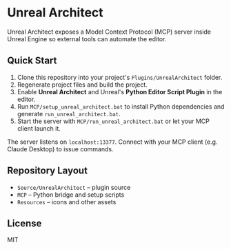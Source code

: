 # Unreal Architect

Unreal Architect exposes a Model Context Protocol (MCP) server inside Unreal Engine so external tools can automate the editor.

## Quick Start
1. Clone this repository into your project's `Plugins/UnrealArchitect` folder.
2. Regenerate project files and build the project.
3. Enable **Unreal Architect** and Unreal's **Python Editor Script Plugin** in the editor.
4. Run `MCP/setup_unreal_architect.bat` to install Python dependencies and generate `run_unreal_architect.bat`.
5. Start the server with `MCP/run_unreal_architect.bat` or let your MCP client launch it.

The server listens on `localhost:13377`. Connect with your MCP client (e.g. Claude Desktop) to issue commands.

## Repository Layout
- `Source/UnrealArchitect` – plugin source
- `MCP` – Python bridge and setup scripts
- `Resources` – icons and other assets

## License
MIT
